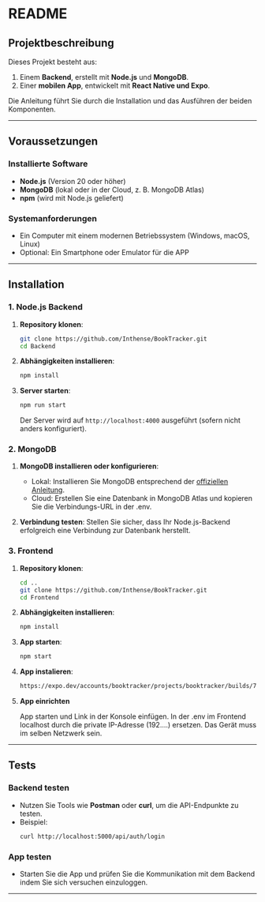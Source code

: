 # README

## Projektbeschreibung

Dieses Projekt besteht aus:

1. Einem **Backend**, erstellt mit **Node.js** und **MongoDB**.
2. Einer **mobilen App**, entwickelt mit **React Native und Expo**.

Die Anleitung führt Sie durch die Installation und das Ausführen der beiden Komponenten.

---

## Voraussetzungen

### Installierte Software

- **Node.js** (Version 20 oder höher)
- **MongoDB** (lokal oder in der Cloud, z. B. MongoDB Atlas)
- **npm** (wird mit Node.js geliefert)

### Systemanforderungen

- Ein Computer mit einem modernen Betriebssystem (Windows, macOS, Linux)
- Optional: Ein Smartphone oder Emulator für die APP

---

## Installation

### 1. Node.js Backend

1. **Repository klonen**:

   ```bash
   git clone https://github.com/Inthense/BookTracker.git
   cd Backend
   ```

2. **Abhängigkeiten installieren**:

   ```bash
   npm install
   ```

3. **Server starten**:

   ```bash
   npm run start
   ```

   Der Server wird auf `http://localhost:4000` ausgeführt (sofern nicht anders konfiguriert).

### 2. MongoDB

1. **MongoDB installieren oder konfigurieren**:

   - Lokal: Installieren Sie MongoDB entsprechend der [offiziellen Anleitung](https://www.mongodb.com/docs/manual/installation/).
   - Cloud: Erstellen Sie eine Datenbank in MongoDB Atlas und kopieren Sie die Verbindungs-URL in der .env.

2. **Verbindung testen**: Stellen Sie sicher, dass Ihr Node.js-Backend erfolgreich eine Verbindung zur Datenbank herstellt.

### 3. Frontend

1. **Repository klonen**:

   ```bash
   cd ..
   git clone https://github.com/Inthense/BookTracker.git
   cd Frontend
   ```

2. **Abhängigkeiten installieren**:

   ```bash
   npm install
   ```

3. **App starten**:

   ```bash
   npm start


4. **App instalieren**:
   ```bash
   https://expo.dev/accounts/booktracker/projects/booktracker/builds/77b2488f-a5ed-4ae2-863c-e456ffda6bfb
   ```
5. **App einrichten**
   
   App starten und Link in der Konsole einfügen. In der .env im Frontend localhost durch die private IP-Adresse (192....) ersetzen.
   Das Gerät muss im selben Netzwerk sein.

---

## Tests

### Backend testen

- Nutzen Sie Tools wie **Postman** oder **curl**, um die API-Endpunkte zu testen.
- Beispiel:
  ```bash
  curl http://localhost:5000/api/auth/login
  ```

### App testen

- Starten Sie die App und prüfen Sie die Kommunikation mit dem Backend indem Sie sich versuchen einzuloggen.

---


